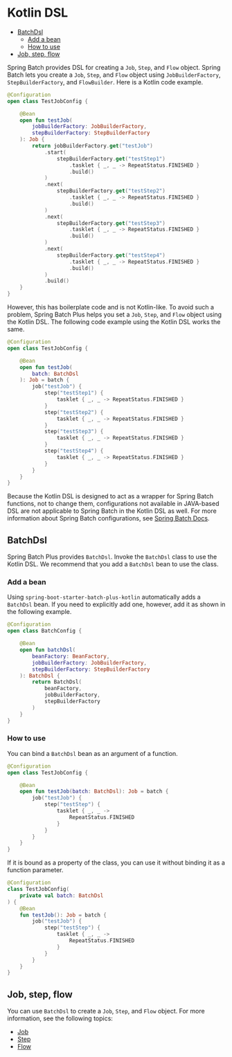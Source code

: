 # Kotlin DSL

- [BatchDsl](#batchdsl)
  - [Add a bean](#add-a-bean)
  - [How to use](#how-to-use)
- [Job, step, flow](#job-step-flow)

Spring Batch provides DSL for creating a `Job`, `Step`, and `Flow` object. Spring Batch lets you create a `Job`, `Step`, and `Flow` object using `JobBuilderFactory`, `StepBuilderFactory`, and `FlowBuilder`. Here is a Kotlin code example.

```kotlin
@Configuration
open class TestJobConfig {

    @Bean
    open fun testJob(
        jobBuilderFactory: JobBuilderFactory,
        stepBuilderFactory: StepBuilderFactory
    ): Job {
        return jobBuilderFactory.get("testJob")
            .start(
                stepBuilderFactory.get("testStep1")
                    .tasklet { _, _ -> RepeatStatus.FINISHED }
                    .build()
            )
            .next(
                stepBuilderFactory.get("testStep2")
                    .tasklet { _, _ -> RepeatStatus.FINISHED }
                    .build()
            )
            .next(
                stepBuilderFactory.get("testStep3")
                    .tasklet { _, _ -> RepeatStatus.FINISHED }
                    .build()
            )
            .next(
                stepBuilderFactory.get("testStep4")
                    .tasklet { _, _ -> RepeatStatus.FINISHED }
                    .build()
            )
            .build()
    }
}
```

However, this has boilerplate code and is not Kotlin-like. To avoid such a problem, Spring Batch Plus helps you set a `Job`, `Step`, and `Flow` object using the Kotlin DSL. The following code example using the Kotlin DSL works the same.

```kotlin
@Configuration
open class TestJobConfig {

    @Bean
    open fun testJob(
        batch: BatchDsl
    ): Job = batch {
        job("testJob") {
            step("testStep1") {
                tasklet { _, _ -> RepeatStatus.FINISHED }
            }
            step("testStep2") {
                tasklet { _, _ -> RepeatStatus.FINISHED }
            }
            step("testStep3") {
                tasklet { _, _ -> RepeatStatus.FINISHED }
            }
            step("testStep4") {
                tasklet { _, _ -> RepeatStatus.FINISHED }
            }
        }
    }
}
```

Because the Kotlin DSL is designed to act as a wrapper for Spring Batch functions, not to change them, configurations not available in JAVA-based DSL are not applicable to Spring Batch in the Kotlin DSL as well. For more information about Spring Batch configurations, see [Spring Batch Docs](https://docs.spring.io/spring-batch/docs/current/reference/html/).

## BatchDsl

Spring Batch Plus provides `BatchDsl`. Invoke the `BatchDsl` class to use the Kotlin DSL. We recommend that you add a `BatchDsl` bean to use the class.

### Add a bean

Using `spring-boot-starter-batch-plus-kotlin` automatically adds a `BatchDsl` bean. If you need to explicitly add one, however, add it as shown in the following example.

```kotlin
@Configuration
open class BatchConfig {

    @Bean
    open fun batchDsl(
        beanFactory: BeanFactory,
        jobBuilderFactory: JobBuilderFactory,
        stepBuilderFactory: StepBuilderFactory
    ): BatchDsl {
        return BatchDsl(
            beanFactory,
            jobBuilderFactory,
            stepBuilderFactory
        )
    }
}
```

### How to use

You can bind a `BatchDsl` bean as an argument of a function.

```kotlin
@Configuration
open class TestJobConfig {

    @Bean
    open fun testJob(batch: BatchDsl): Job = batch {
        job("testJob") {
            step("testStep") {
                tasklet { _, _ ->
                    RepeatStatus.FINISHED
                }
            }
        }
    }
}
```

If it is bound as a property of the class, you can use it without binding it as a function parameter.

```kotlin
@Configuration
class TestJobConfig(
    private val batch: BatchDsl
) {
    @Bean
    fun testJob(): Job = batch {
        job("testJob") {
            step("testStep") {
                tasklet { _, _ ->
                    RepeatStatus.FINISHED
                }
            }
        }
    }
}
```

## Job, step, flow

You can use `BatchDsl` to create a `Job`, `Step`, and `Flow` object. For more information, see the following topics:

- [Job](./job/README.md)
- [Step](./step/README.md)
- [Flow](./flow/README.md)
